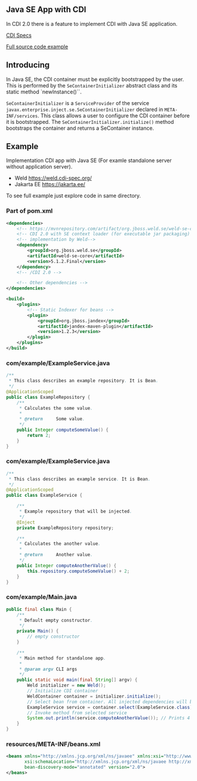 ## Java SE App with CDI

In CDI 2.0 there is a feature to implement CDI with Java SE application.

[CDI Specs](https://docs.jboss.org/cdi/spec/2.0/cdi-spec.html#part_2)

[Full source code example](./examples/java-se-app-with-cdi)

## Introducing

In Java SE, the CDI container must be explicitly bootstrapped by the user.
This is performed by the `SeContainerInitializer` abstract class and its static method `newInstance()``.

`SeContainerInitializer` is a `ServiceProvider` of the service `javax.enterprise.inject.se.SeContainerInitializer`
declared in `META-INF/services`. This class allows a user to configure the CDI container before it is bootstrapped.
The `SeContainerInitializer.initialize()` method bootstraps the container and returns a SeContainer instance.


## Example

Implementation CDI app with Java SE (For examle standalone server without application server).

- Weld https://weld.cdi-spec.org/
- Jakarta EE https://jakarta.ee/

To see full example just explore code in same directory.

### Part of pom.xml

```xml
<dependencies>
    <!-- https://mvnrepository.com/artifact/org.jboss.weld.se/weld-se-core -->
    <!-- CDI 2.0 with SE context loader (for executable jar packaging) -->
    <!-- implementation by Weld-->
    <dependency>
        <groupId>org.jboss.weld.se</groupId>
        <artifactId>weld-se-core</artifactId>
        <version>5.1.2.Final</version>
    </dependency>
    <!-- /CDI 2.0 -->

    <!-- Other dependencies -->
</dependencies>

<build>
    <plugins>
        <!-- Static Indexer for beans -->
        <plugin>
            <groupId>org.jboss.jandex</groupId>
            <artifactId>jandex-maven-plugin</artifactId>
            <version>1.2.3</version>
        </plugin>
    </plugins>
</build>
```


### com/example/ExampleService.java

```java
/**
 * This class describes an example repository. It is Bean.
 */
@ApplicationScoped
public class ExampleRepository {
    /**
     * Calculates the some value.
     *
     * @return     Some value.
     */
    public Integer computeSomeValue() {
        return 2;
    }
}
```

### com/example/ExampleService.java

```java
/**
 * This class describes an example service. It is Bean.
 */
@ApplicationScoped
public class ExampleService {

    /**
     * Example repository that will be injected.
     */
    @Inject
    private ExampleRepository repository;

    /**
     * Calculates the another value.
     *
     * @return     Another value.
     */
    public Integer computeAnotherValue() {
        this.repository.computeSomeValue() + 2;
    }
}
```

### com/example/Main.java


```java
public final class Main {
    /**
     * Default empty constructor.
     */
    private Main() {
        // empty constructor
    }

    /**
     * Main method for standalone app.
     *
     * @param argv CLI args
     */
    public static void main(final String[] argv) {
        Weld initializer = new Weld();
        // Initialize CDI container
        WeldContainer container = initializer.initialize();
        // Select bean from container. All injected dependencies will be initialized automatically.
        ExampleService service = container.select(ExampleService.class).get();
        // Invoke method from selected service
        System.out.println(service.computeAnotherValue()); // Prints 4
    }
}
```

### resources/META-INF/beans.xml

```xml
<beans xmlns="http://xmlns.jcp.org/xml/ns/javaee" xmlns:xsi="http://www.w3.org/2001/XMLSchema-instance"
       xsi:schemaLocation="http://xmlns.jcp.org/xml/ns/javaee http://xmlns.jcp.org/xml/ns/javaee/beans_2_0.xsd"
       bean-discovery-mode="annotated" version="2.0">
</beans>

```
